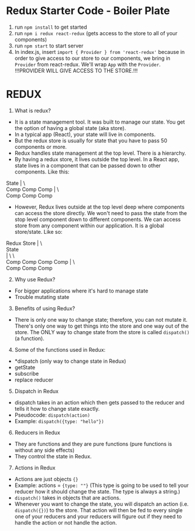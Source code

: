 # Redux Starter Code - Boiler Plate

1. run `npm install` to get started 
1. run `npm i redux react-redux` (gets access to the store to all of your components)
1. run `npm start` to start server
1. In index.js, insert `import { Provider } from 'react-redux'` because in order to give access to our store to our components, we bring in `Provider` from react-redux. We'll wrap `App` with the `Provider`. !!!PROVIDER WILL GIVE ACCESS TO THE STORE.!!!

# REDUX

1. What is redux?
- It is a state management tool. It was built to manage our state. You get the option of having a global state (aka store).
- In a typical app (React), your state will live in components. 
- But the redux store is usually for state that you have to pass 50 components or more. 
- Redux handles state management at the top level. There is a hierarchy.
- By having a redux store, it lives outside the top level. In a React app, state lives in a component that can be passed down to other components. Like this:

State
|     \      \
Comp   Comp   Comp
|       \      \
Comp    Comp    Comp

- However, Redux lives outside at the top level deep where components can access the store directly. We won't need to pass the state from the stop level component down to different components. We can access store from any component within our application. It is a global store/state. Like so:

Redux Store 
|          \        \
State                \
|     \      \        \
Comp   Comp   Comp     Comp
|       \      \
Comp    Comp    Comp

2. Why use Redux?
- For bigger applications where it's hard to manage state
- Trouble mutating state

3. Benefits of using Redux?
- There is only one way to change state; therefore, you can not mutate it. There's only one way to get things into the store and one way out of the store. The ONLY way to change state from the store is called `dispatch()` (a function).

4. Some of the functions used in Redux:
- *dispatch (only way to change state in Redux)
- getState
- subscribe
- replace reducer

5. Dispatch in Redux
- dispatch takes in an action which then gets passed to the reducer and tells it how to change state exactly.
- Pseudocode: `dispatch(action)`
- Example: `dispatch({type: "hello"})`

6. Reducers in Redux
- They are functions and they are pure functions (pure functions is without any side effects)
- They control the state in Redux.

7. Actions in Redux
- Actions are just objects `{}`
- Example: actions = `{type: ""}` (This type is going to be used to tell your reducer how it should change the state. The type is always a string.)
- `dispatch()` takes in objects that are actions.
- Whenever you want to change the state, you will dispatch an action (i.e. `dispatch({})`) to the store. That action will then be fed to every single one of your reducers and your reducers will figure out if they need to handle the action or not handle the action.